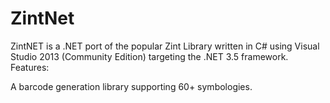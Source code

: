 # ZintNet
ZintNET is a .NET port of the popular Zint Library written in C# using Visual Studio 2013 (Community Edition) targeting the .NET 3.5 framework.
Features:

A barcode generation library supporting 60+ symbologies.
